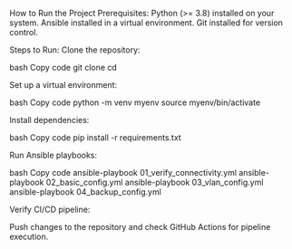How to Run the Project
Prerequisites:
Python (>= 3.8) installed on your system.
Ansible installed in a virtual environment.
Git installed for version control.

Steps to Run:
Clone the repository:

bash
Copy code 
git clone <repository-url>
cd <project-folder>


Set up a virtual environment:

bash
Copy code
python -m venv myenv
source myenv/bin/activate


Install dependencies:

bash
Copy code
pip install -r requirements.txt


Run Ansible playbooks:

bash
Copy code 
  ansible-playbook 01_verify_connectivity.yml
  ansible-playbook 02_basic_config.yml
  ansible-playbook 03_vlan_config.yml
  ansible-playbook 04_backup_config.yml


Verify CI/CD pipeline:

Push changes to the repository and check GitHub Actions for pipeline execution.

